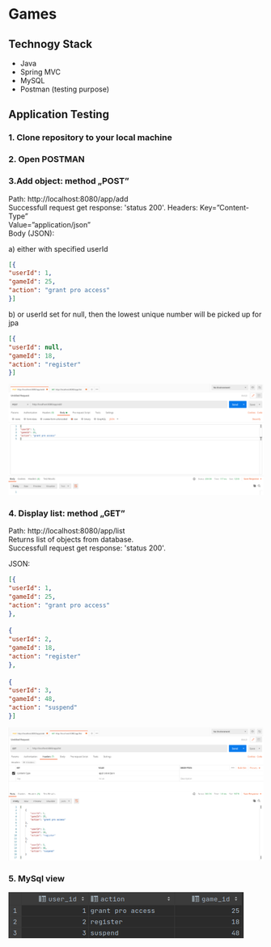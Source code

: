 # Games

## Technogy Stack
* Java
* Spring MVC
* MySQL
* Postman (testing purpose)


## Application Testing
### 1. Clone repository to your local machine
### 2. Open POSTMAN

### 3.Add object: method „POST” 
Path: http://localhost:8080/app/add<br>
Successfull request get response: 'status 200'.
Headers: Key=”Content-Type”<br> Value=”application/json”<br>
Body (JSON):

a) either with specified userId
````json
[{
"userId": 1,
"gameId": 25,
"action": "grant pro access"
}]
````
b) or userId set for null, then the lowest unique number will be picked up for jpa
````json
[{
"userId": null,
"gameId": 18,
"action": "register"
}]
````
![postman post](post.png)

### 4. Display list: method „GET” 
Path: http://localhost:8080/app/list<br>
Returns list of objects from database.<br>
Successfull request get response: 'status 200'.

JSON:
````json
[{
"userId": 1,
"gameId": 25,
"action": "grant pro access"
},

{
"userId": 2,
"gameId": 18,
"action": "register"
},

{
"userId": 3,
"gameId": 48,
"action": "suspend"
}]
````
![postman get](get.png)

### 5. MySql view
![database](db.png)
